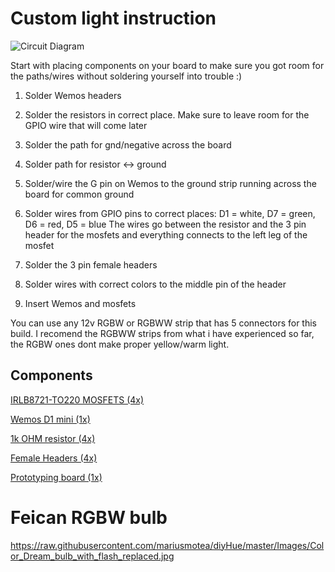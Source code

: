 # Custom light instruction

![Circuit Diagram](https://github.com/mariusmotea/diyHue/blob/master/Lights/Arduino/Generic_RGBW_Light/images/schematic.JPG)

Start with placing components on your board to make sure you got room for the paths/wires without soldering yourself into trouble :)

1. Solder Wemos headers

2. Solder the resistors in correct place. Make sure to leave room for the GPIO wire that will come later

3. Solder the path for gnd/negative across the board

4. Solder path for resistor <-> ground

5. Solder/wire the G pin on Wemos to the ground strip running across the board for common ground

6. Solder wires from GPIO pins to correct places: D1 = white, D7 = green, D6 = red, D5 = blue
   The wires go between the resistor and the 3 pin header for the mosfets and everything    connects to the left leg of the mosfet

7. Solder the 3 pin female headers

8. Solder wires with correct colors to the middle pin of the header

9. Insert Wemos and mosfets

You can use any 12v RGBW or RGBWW strip that has 5 connectors for this build. I recomend the RGBWW strips from what i have experienced so far, the RGBW ones dont make proper yellow/warm light.




## Components

[IRLB8721-TO220 MOSFETS (4x)](https://www.aliexpress.com/item/10PCS-IRLB8721-TO220-IRLB8721PBF-TO-220-free-shipping/32714364118.html)

[Wemos D1 mini (1x)](https://www.aliexpress.com/item/ESP8266-ESP12-ESP-12-WeMos-D1-Mini-WIFI-Dev-Kit-Development-Board-NodeMCU-Lua/32653918483.html)

[1k OHM resistor (4x)](https://www.aliexpress.com/item/100pcs-1-4W-Metal-Film-Resistor-1K-ohm-1KR-1-Tolerance-Precision-RoHS-Lead-Free-In/1851964338.html)

[Female Headers (4x)](https://www.aliexpress.com/item/10-10-pcs-Single-Row-Pin-Female-Header-Socket-2-54mm-Pitch-1-10p-12p-20p/32783590196.html)

[Prototyping board (1x)](https://www.aliexpress.com/item/20pcs-5x7-4x6-3x7-2x8-cm-double-Side-Copper-prototype-pcb-Universal-Board-for-Arduino/1847727667.html)


# Feican RGBW bulb

https://raw.githubusercontent.com/mariusmotea/diyHue/master/Images/Color_Dream_bulb_with_flash_replaced.jpg
